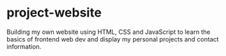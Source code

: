 # project-website
Building my own website using HTML, CSS and JavaScript to learn the basics of frontend web dev and display my personal projects and contact information.
